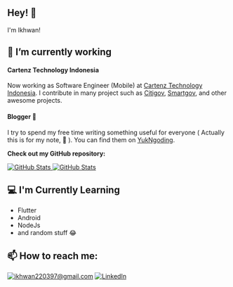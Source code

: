 <!--
**IkhwanSI13/IkhwanSI13** is a ✨ _special_ ✨ repository because its `README.md` (this file) appears on your GitHub profile.

Here are some ideas to get you started:

- 🌱 I’m currently learning ...
- 👯 I’m looking to collaborate on ...
- 🤔 I’m looking for help with ...
- 💬 Ask me about ...
- 📫 How to reach me: ...
- 😄 Pronouns: ...
- ⚡ Fun fact: ...
-->
<h2>Hey! 👋</h2>

I'm Ikhwan! 

<h2>🔭 I’m currently working </h2> 
<h4>Cartenz Technology Indonesia</h4>

Now working as Software Engineer (Mobile) at [Cartenz Technology Indonesia](https://cartenz.co.id/). I contribute in many project such as [Citigov](https://citigov.id/), [Smartgov](https://smartgov.id/), and other awesome projects.

<h4>Blogger 💯</h4>

I try to spend my free time writing something useful for everyone ( Actually this is for my note, 🤪 ). You can find them on [YukNgoding](https://yukngoding.id/).

__Check out my GitHub repository:__

<div>
  <p>
    <a href="https://github.com/IkhwanSI13/Explore_MotionLayout">
      <img src="https://github-readme-stats.vercel.app/api/pin/?username=IkhwanSI13&repo=Explore_MotionLayout" alt="GitHub Stats" />
    </a>
    <a href="https://github.com/IkhwanSI13/helper_set">
      <img src="https://github-readme-stats.vercel.app/api/pin/?username=IkhwanSI13&repo=helper_set" alt="GitHub Stats" />
    </a>
  </p>
</div>

<h2>💻 I'm Currently Learning</h2>

- Flutter
- Android
- NodeJs
- and random stuff 😂

<!-- <h2>👀 Stats</h2> -->

<!-- <div>  
  <p align="center">
  <b><em>GitHub Stats:</em></b> <br/>
    <img src="https://github-readme-streak-stats.herokuapp.com/?user=laxmena" alt="GitHub Stats" /> <br/><br/>
  <b><em>Programming activity (Last 7 days):</em></b> <br/>
    <img src="https://github-readme-stats.vercel.app/api/wakatime?username=laxmena" alt="WakaTime" />
  </p>
</div> -->

<h2>📫 How to reach me:</h2>

<a href="mailto:ikhwan220397@gmail.com">![ikhwan220397@gmail.com](https://img.shields.io/badge/Gmail-D14836?style=for-the-badge&logo=gmail&logoColor=white)</a> <a href="https://www.linkedin.com/in/ikhwan-koto-8435a1128/">![LinkedIn](https://img.shields.io/badge/LinkedIn-0077B5?style=for-the-badge&logo=linkedin&logoColor=white)</a>